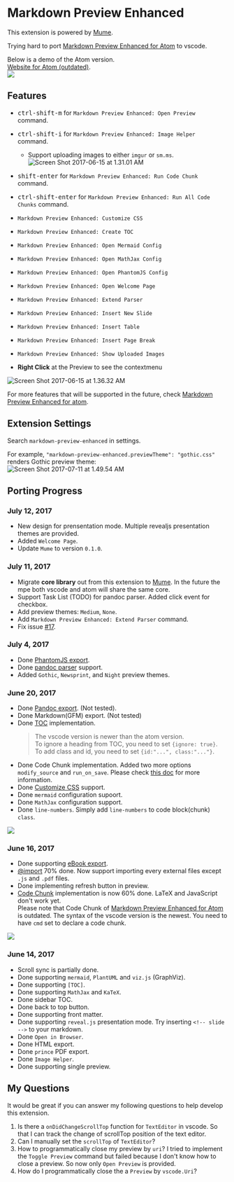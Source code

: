 # Markdown Preview Enhanced

  
This extension is powered by [Mume](https://github.com/shd101wyy/mume).  

Trying hard to port [Markdown Preview Enhanced for Atom](https://github.com/shd101wyy/markdown-preview-enhanced) to vscode.

Below is a demo of the Atom version.  
[Website for Atom (outdated)](https://shd101wyy.github.io/markdown-preview-enhanced/#/).  
![](https://user-images.githubusercontent.com/1908863/26898176-a5cad7fc-4b90-11e7-9d8c-74f85f28f133.gif)

## Features
* <kbd>ctrl-shift-m</kbd> for `Markdown Preview Enhanced: Open Preview` command.  
* <kbd>ctrl-shift-i</kbd> for `Markdown Preview Enhanced: Image Helper` command.    
    * Support uploading images to either `imgur` or `sm.ms`.  
![Screen Shot 2017-06-15 at 1.31.01 AM](https://ooo.0o0.ooo/2017/06/15/59422aa748341.png)  
* <kbd>shift-enter</kbd> for `Markdown Preview Enhanced: Run Code Chunk` command.  
* <kbd>ctrl-shift-enter</kbd> for `Markdown Preview Enhanced: Run All Code Chunks` command.  
* `Markdown Preview Enhanced: Customize CSS`    
* `Markdown Preview Enhanced: Create TOC`  
* `Markdown Preview Enhanced: Open Mermaid Config`
* `Markdown Preview Enhanced: Open MathJax Config`  
* `Markdown Preview Enhanced: Open PhantomJS Config`
* `Markdown Preview Enhanced: Open Welcome Page`
* `Markdown Preview Enhanced: Extend Parser`
* `Markdown Preview Enhanced: Insert New Slide`  
* `Markdown Preview Enhanced: Insert Table`  
* `Markdown Preview Enhanced: Insert Page Break`  
* `Markdown Preview Enhanced: Show Uploaded Images`

* **Right Click** at the Preview to see the contextmenu  

![Screen Shot 2017-06-15 at 1.36.32 AM](https://ooo.0o0.ooo/2017/06/15/59422b1ab3931.png)

For more features that will be supported in the future, check [Markdown Preview Enhanced for atom](https://shd101wyy.github.io/markdown-preview-enhanced/#/).

## Extension Settings

Search `markdown-preview-enhanced` in settings.  

For example, `"markdown-preview-enhanced.previewTheme": "gothic.css"` renders Gothic preview theme:  
![Screen Shot 2017-07-11 at 1.49.54 AM](https://ooo.0o0.ooo/2017/07/11/59647528501b0.png)

## Porting Progress
### July 12, 2017  
* New design for prensentation mode. Multiple revealjs presentation themes are provided.  
* Added `Welcome Page`.  
* Update `Mume` to version `0.1.0`.  

### July 11, 2017
* Migrate **core library** out from this extension to [Mume](https://github.com/shd101wyy/mume). In the future the mpe both vscode and atom will share the same core.
* Support Task List (TODO) for pandoc parser. Added click event for checkbox.    
* Add preview themes: `Medium`, `None`.
* Add `Markdown Preview Enhanced: Extend Parser` command. 
* Fix issue [#17](https://github.com/shd101wyy/vscode-markdown-preview-enhanced/issues/17#issuecomment-314016606).  

### July 4, 2017
* Done [PhantomJS export](./docs/phantomjs.md).  
* Done [pandoc parser](https://shd101wyy.github.io/markdown-preview-enhanced/#/pandoc?id=pandoc-parser) support.  
* Added `Gothic`, `Newsprint`, and `Night` preview themes.  

### June 20, 2017
* Done [Pandoc export](https://shd101wyy.github.io/markdown-preview-enhanced/#/pandoc-pdf). (Not tested).  
* Done Markdown(GFM) export. (Not tested)   
* Done [TOC](https://shd101wyy.github.io/markdown-preview-enhanced/#/toc) implementation.   
    > The vscode version is newer than the atom version.   
    > To ignore a heading from TOC, you need to set `{ignore: true}`.  
    > To add class and id, you need to set `{id:"...", class:"..."}`.  
* Done Code Chunk implementation. Added two more options `modify_source` and `run_on_save`. Please check [this doc](./docs/code-chunk.md) for more information.   
* Done [Customize CSS](https://shd101wyy.github.io/markdown-preview-enhanced/#/customize-css) support.  
* Done `mermaid` configuration supoort.    
* Done `MathJax` configuration support.   
* Done `line-numbers`. Simply add `line-numbers` to code block(chunk) `class`.  

![](https://ooo.0o0.ooo/2017/06/20/594939ec162d9.png)

### June 16, 2017
* Done supporting [eBook export](https://shd101wyy.github.io/markdown-preview-enhanced/#/ebook).  
* [@import](https://shd101wyy.github.io/markdown-preview-enhanced/#/file-imports) 70% done. Now support importing every external files except `.js` and `.pdf` files.  
* Done implementing refresh button in preview.  
* [Code Chunk](https://shd101wyy.github.io/markdown-preview-enhanced/#/code-chunk) implementation is now 60% done. LaTeX and JavaScript don't work yet.    
Please note that Code Chunk of [Markdown Preview Enhanced for Atom](https://shd101wyy.github.io/markdown-preview-enhanced/#/code-chunk) is outdated. The syntax of the vscode version is the newest. You need to have `cmd` set to declare a code chunk.  


![](https://ooo.0o0.ooo/2017/06/17/5944a2b03d954.png)  

### June 14, 2017
* Scroll sync is partially done.
* Done supporting `mermaid`, `PlantUML` and `viz.js` (GraphViz). 
* Done supporting `[TOC]`.  
* Done supporting `MathJax` and `KaTeX`.
* Done sidebar TOC.  
* Done back to top button.  
* Done supporting front matter.
* Done supporting `reveal.js` presentation mode. Try inserting `<!-- slide -->` to your markdown.  
* Done `Open in Browser`. 
* Done HTML export.  
* Done `prince` PDF export.  
* Done `Image Helper`.  
* Done supporting single preview.  

## My Questions
It would be great if you can answer my following questions to help develop this extension.  
1. Is there a `onDidChangeScrollTop` function for `TextEditor` in vscode. So that I can track the change of scrollTop position of the text editor.  
1. Can I manually set the `scrollTop` of `TextEditor`?
1. How to programmatically close my preview by `uri`? I tried to implement the `Toggle Preview` command but failed because I don't know how to close a preview. So now only `Open Preview` is provided.  
1. How do I programmatically close the a `Preview` by `vscode.Uri`?  